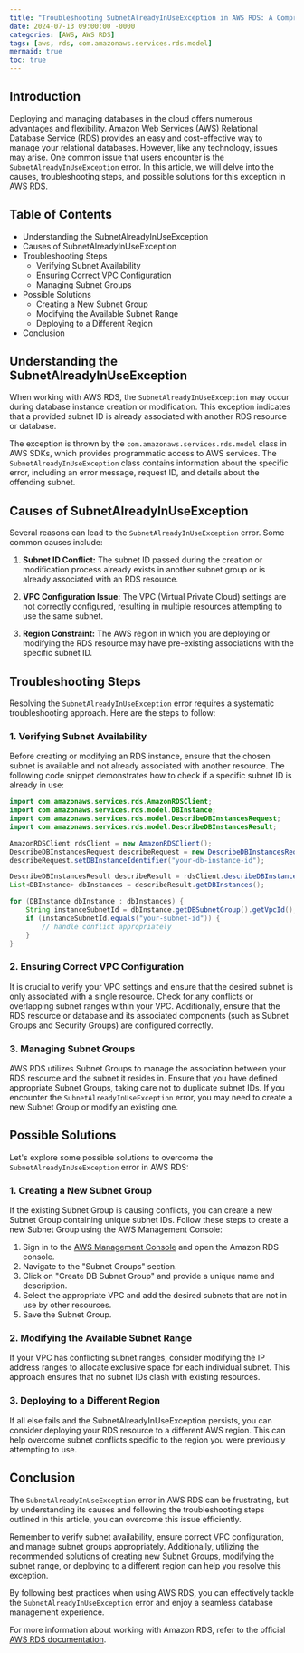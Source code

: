 ```yaml
---
title: "Troubleshooting SubnetAlreadyInUseException in AWS RDS: A Comprehensive Guide"
date: 2024-07-13 09:00:00 -0000
categories: [AWS, AWS RDS]
tags: [aws, rds, com.amazonaws.services.rds.model]
mermaid: true
toc: true
---
```



## Introduction
Deploying and managing databases in the cloud offers numerous advantages and flexibility. Amazon Web Services (AWS) Relational Database Service (RDS) provides an easy and cost-effective way to manage your relational databases. However, like any technology, issues may arise. One common issue that users encounter is the `SubnetAlreadyInUseException` error. In this article, we will delve into the causes, troubleshooting steps, and possible solutions for this exception in AWS RDS.

## Table of Contents
- Understanding the SubnetAlreadyInUseException
- Causes of SubnetAlreadyInUseException
- Troubleshooting Steps
  - Verifying Subnet Availability
  - Ensuring Correct VPC Configuration
  - Managing Subnet Groups
- Possible Solutions
  - Creating a New Subnet Group
  - Modifying the Available Subnet Range
  - Deploying to a Different Region
- Conclusion

## Understanding the SubnetAlreadyInUseException
When working with AWS RDS, the `SubnetAlreadyInUseException` may occur during database instance creation or modification. This exception indicates that a provided subnet ID is already associated with another RDS resource or database.

The exception is thrown by the `com.amazonaws.services.rds.model` class in AWS SDKs, which provides programmatic access to AWS services. The `SubnetAlreadyInUseException` class contains information about the specific error, including an error message, request ID, and details about the offending subnet.

## Causes of SubnetAlreadyInUseException
Several reasons can lead to the `SubnetAlreadyInUseException` error. Some common causes include:

1. **Subnet ID Conflict:** The subnet ID passed during the creation or modification process already exists in another subnet group or is already associated with an RDS resource.

2. **VPC Configuration Issue:** The VPC (Virtual Private Cloud) settings are not correctly configured, resulting in multiple resources attempting to use the same subnet.

3. **Region Constraint:** The AWS region in which you are deploying or modifying the RDS resource may have pre-existing associations with the specific subnet ID.

## Troubleshooting Steps
Resolving the `SubnetAlreadyInUseException` error requires a systematic troubleshooting approach. Here are the steps to follow:

### 1. Verifying Subnet Availability
Before creating or modifying an RDS instance, ensure that the chosen subnet is available and not already associated with another resource. The following code snippet demonstrates how to check if a specific subnet ID is already in use:

```java
import com.amazonaws.services.rds.AmazonRDSClient;
import com.amazonaws.services.rds.model.DBInstance;
import com.amazonaws.services.rds.model.DescribeDBInstancesRequest;
import com.amazonaws.services.rds.model.DescribeDBInstancesResult;

AmazonRDSClient rdsClient = new AmazonRDSClient();
DescribeDBInstancesRequest describeRequest = new DescribeDBInstancesRequest();
describeRequest.setDBInstanceIdentifier("your-db-instance-id");

DescribeDBInstancesResult describeResult = rdsClient.describeDBInstances(describeRequest);
List<DBInstance> dbInstances = describeResult.getDBInstances();

for (DBInstance dbInstance : dbInstances) {
    String instanceSubnetId = dbInstance.getDBSubnetGroup().getVpcId();
    if (instanceSubnetId.equals("your-subnet-id")) {
        // handle conflict appropriately
    }
}
```

### 2. Ensuring Correct VPC Configuration
It is crucial to verify your VPC settings and ensure that the desired subnet is only associated with a single resource. Check for any conflicts or overlapping subnet ranges within your VPC. Additionally, ensure that the RDS resource or database and its associated components (such as Subnet Groups and Security Groups) are configured correctly.

### 3. Managing Subnet Groups
AWS RDS utilizes Subnet Groups to manage the association between your RDS resource and the subnet it resides in. Ensure that you have defined appropriate Subnet Groups, taking care not to duplicate subnet IDs. If you encounter the `SubnetAlreadyInUseException` error, you may need to create a new Subnet Group or modify an existing one.

## Possible Solutions
Let's explore some possible solutions to overcome the `SubnetAlreadyInUseException` error in AWS RDS:

### 1. Creating a New Subnet Group
If the existing Subnet Group is causing conflicts, you can create a new Subnet Group containing unique subnet IDs. Follow these steps to create a new Subnet Group using the AWS Management Console:
1. Sign in to the [AWS Management Console](https://console.aws.amazon.com/) and open the Amazon RDS console.
2. Navigate to the "Subnet Groups" section.
3. Click on "Create DB Subnet Group" and provide a unique name and description.
4. Select the appropriate VPC and add the desired subnets that are not in use by other resources.
5. Save the Subnet Group.

### 2. Modifying the Available Subnet Range
If your VPC has conflicting subnet ranges, consider modifying the IP address ranges to allocate exclusive space for each individual subnet. This approach ensures that no subnet IDs clash with existing resources.

### 3. Deploying to a Different Region
If all else fails and the SubnetAlreadyInUseException persists, you can consider deploying your RDS resource to a different AWS region. This can help overcome subnet conflicts specific to the region you were previously attempting to use.

## Conclusion
The `SubnetAlreadyInUseException` error in AWS RDS can be frustrating, but by understanding its causes and following the troubleshooting steps outlined in this article, you can overcome this issue efficiently.

Remember to verify subnet availability, ensure correct VPC configuration, and manage subnet groups appropriately. Additionally, utilizing the recommended solutions of creating new Subnet Groups, modifying the subnet range, or deploying to a different region can help you resolve this exception.

By following best practices when using AWS RDS, you can effectively tackle the `SubnetAlreadyInUseException` error and enjoy a seamless database management experience.

For more information about working with Amazon RDS, refer to the official [AWS RDS documentation](https://docs.aws.amazon.com/rds/).

